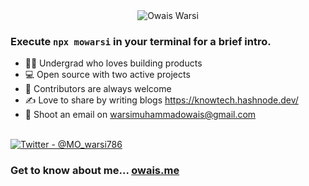 <div align="center">
  <img src="https://github.com/Muhammad-Owais-Warsi/Muhammad-Owais-Warsi/blob/main/KNOW-TECH.png" alt="Owais Warsi">
  
</div>


### Execute `npx mowarsi` in your terminal for a brief intro.

<div>
  <ul align="left">
    <li>👨‍🎓 Undergrad who loves building products</li>
    <li>💻 Open source with two active projects</li>
    <li>🤝 Contributors are always welcome</li>
    <li>✍️ Love to share by writing blogs <a href="https://knowtech.hashnode.dev/">https://knowtech.hashnode.dev/</a></li>
    <li>📧 Shoot an email on <a href="mailto:warsimuhammadowais@gmail.com">warsimuhammadowais@gmail.com</a></li>
  </ul>
</div>
<br>

<div>
  <a href="https://x.com/MO_warsi786">
    <img src="https://img.shields.io/badge/Twitter-%40MO__warsi786-blue" alt="Twitter - @MO_warsi786">
  </a>
</div>

### Get to know about me... [owais.me](https://owais-warsi.vercel.app/)

